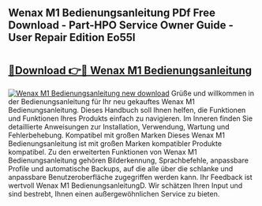 ## Wenax M1 Bedienungsanleitung PDf Free Download - Part-HPO Service Owner Guide - User Repair Edition Eo55l

# <h2><a href="http://df64ly.blite.top/?on=Wenax+M1+Bedienungsanleitung">🔗Download 👉🔴 Wenax M1 Bedienungsanleitung</a></h2>

[![Wenax M1 Bedienungsanleitung new download](https://i.imgur.com/lujVjoI.png)](http://df64ly.blite.top/?on=Wenax+M1+Bedienungsanleitung)
Grüße und willkommen in der Bedienungsanleitung für Ihr neu gekauftes Wenax M1 Bedienungsanleitung. Dieses Handbuch soll Ihnen helfen, die Funktionen und Funktionen Ihres Produkts einfach zu navigieren. Im Inneren finden Sie detaillierte Anweisungen zur Installation, Verwendung, Wartung und Fehlerbehebung. Kompatibel mit großen Marken Dieses Wenax M1 Bedienungsanleitung ist mit großen Marken kompatibler Produkte kompatibel. Zu den erweiterten Funktionen von Wenax M1 Bedienungsanleitung gehören Bilderkennung, Sprachbefehle, anpassbare Profile und automatische Backups, auf die alle über die schlanke und anpassbare Benutzeroberfläche zugegriffen werden kann. Ihr Feedback ist wertvoll Wenax M1 BedienungsanleitungD. Wir schätzen Ihren Input und sind bestrebt, Ihnen einen außergewöhnlichen Service zu bieten.

